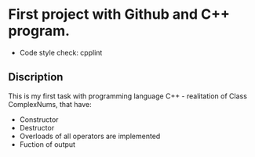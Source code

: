 # First project with Github and C++ program.

* Code style check: cpplint


## Discription

This is my first task with programming language C++ - realitation of Class ComplexNums, that have:
* Constructor
* Destructor
* Overloads of all operators are implemented
* Fuction of output
